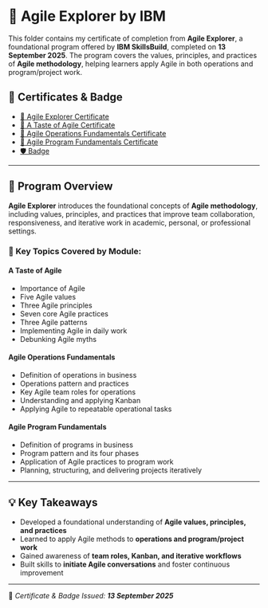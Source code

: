 # 🚀 Agile Explorer by IBM

This folder contains my certificate of completion from **Agile Explorer**, a foundational program offered by **IBM SkillsBuild**, completed on **13 September 2025**. The program covers the values, principles, and practices of **Agile methodology**, helping learners apply Agile in both operations and program/project work.

## 📜 Certificates & Badge

- [📄 Agile Explorer Certificate](https://github.com/Hurairiam/certifications/blob/main/Agile%20Explorer%20by%20IBM/Agile%20Explorer%20Certificate.pdf)  
- [📄 A Taste of Agile Certificate](https://github.com/Hurairiam/certifications/blob/main/Agile%20Explorer%20by%20IBM/A%20Taste%20of%20Agile%20Certificate.pdf)  
- [📄 Agile Operations Fundamentals Certificate](https://github.com/Hurairiam/certifications/blob/main/Agile%20Explorer%20by%20IBM/Agile%20Operations%20Fundamentals%20Certificate.pdf)  
- [📄 Agile Program Fundamentals Certificate](https://github.com/Hurairiam/certifications/blob/main/Agile%20Explorer%20by%20IBM/Agile%20Program%20Fundamentals%20Certificate.pdf)  
- [🛡️ Badge](https://github.com/Hurairiam/certifications/blob/main/Agile%20Explorer%20by%20IBM/Agile%20Explorer%20Badge.png)  

---

## 🧠 Program Overview

**Agile Explorer** introduces the foundational concepts of **Agile methodology**, including values, principles, and practices that improve team collaboration, responsiveness, and iterative work in academic, personal, or professional settings.

### 📘 Key Topics Covered by Module:

#### A Taste of Agile
- Importance of Agile  
- Five Agile values  
- Three Agile principles  
- Seven core Agile practices  
- Three Agile patterns  
- Implementing Agile in daily work  
- Debunking Agile myths  

#### Agile Operations Fundamentals
- Definition of operations in business  
- Operations pattern and practices  
- Key Agile team roles for operations  
- Understanding and applying Kanban  
- Applying Agile to repeatable operational tasks  

#### Agile Program Fundamentals
- Definition of programs in business  
- Program pattern and its four phases  
- Application of Agile practices to program work  
- Planning, structuring, and delivering projects iteratively  

---

## 💡 Key Takeaways
- Developed a foundational understanding of **Agile values, principles, and practices**  
- Learned to apply Agile methods to **operations and program/project work**  
- Gained awareness of **team roles, Kanban, and iterative workflows**  
- Built skills to **initiate Agile conversations** and foster continuous improvement  

---

📌 _Certificate & Badge Issued: **13 September 2025**_  

